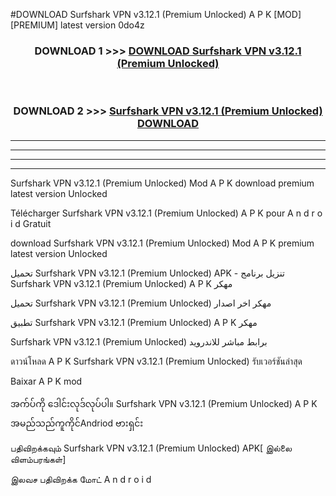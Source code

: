 #DOWNLOAD Surfshark VPN  v3.12.1 (Premium Unlocked) A P K [MOD] [PREMIUM] latest version 0do4z



<div align="center">

<h3>DOWNLOAD 1 >>> <a href="https://teeasianyam.web.app?sq=Surfshark VPN  v3.12.1 (Premium Unlocked)">DOWNLOAD Surfshark VPN  v3.12.1 (Premium Unlocked) </a></h3><br>

<h3>DOWNLOAD 2 >>> <a href="https://teeasianyam.web.app?sq=Surfshark VPN  v3.12.1 (Premium Unlocked) ">Surfshark VPN  v3.12.1 (Premium Unlocked)  DOWNLOAD </a></h3>

</div>


----------------------------------------------------------

----------------------------------------------------------

----------------------------------------------------------

----------------------------------------------------------


Surfshark VPN  v3.12.1 (Premium Unlocked)  Mod A P K download premium latest version Unlocked

Télécharger Surfshark VPN  v3.12.1 (Premium Unlocked)  A P K pour A n d r o i d Gratuit

download Surfshark VPN  v3.12.1 (Premium Unlocked)  Mod A P K premium latest version Unlocked

تحميل Surfshark VPN  v3.12.1 (Premium Unlocked)  APK - تنزيل برنامج Surfshark VPN  v3.12.1 (Premium Unlocked)  A P K مهكر

تحميل Surfshark VPN  v3.12.1 (Premium Unlocked)  مهكر اخر اصدار

تطبيق Surfshark VPN  v3.12.1 (Premium Unlocked)  A P K مهكر

Surfshark VPN  v3.12.1 (Premium Unlocked)  برابط مباشر للاندرويد

ดาวน์โหลด A P K Surfshark VPN  v3.12.1 (Premium Unlocked)  รับเวอร์ชันล่าสุด

Baixar A P K mod

အက်ပ်ကို ဒေါင်းလုဒ်လုပ်ပါ။ Surfshark VPN  v3.12.1 (Premium Unlocked)  A P K အမည်သည်ကူကိုင်Andriod ဗားရှင်း

பதிவிறக்கவும் Surfshark VPN  v3.12.1 (Premium Unlocked)  APK[ இல்லை விளம்பரங்கள்] 
 
இலவச பதிவிறக்க மோட் A n d r o i d




